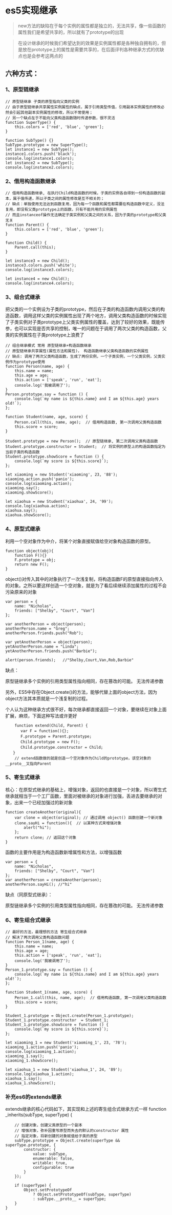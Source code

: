 # es5实现继承

> new方法的缺陷在于每个实例的属性都是独立的，无法共享，像一些函数的属性我们是希望共享的，所以就有了prototype的出现

> 在设计继承的时候我们希望达到的效果是实例属性都是各种独自拥有的，但是放在prototype上的属性是需要共享的，在后面评判各种继承方式的优缺点也是会参考这两点的


## 六种方式：

### 1、原型链继承

    // 原型链继承 子类的原型指向父类的实例
    // 由于原型链继承共享属性实例属性的缺点，属于引用类型传值，引用副本实例属性的修改必然会引起其他副本实例属性的修改，所以不常使用；
    // 另一个缺点在于不能向父类构造函数随时传递参数，很不灵活
    function SuperType() {
        this.colors = ['red', 'blue', 'green'];
    }

    function SubType() {}
    SubType.prototype = new SuperType();
    let instance1 = new SubType();
    instance1.colors.push('black');
    console.log(instance1.colors);
    let instance2 = new SubType();
    console.log(instance2.colors);



### 2、借用构造函数继承

    // 借用构造函数继承, 在执行Child构造函数的时候，子类的实例各自得到一份构造函数的副本，属于值传递，所以子类之间的属性修改是互不相关的；
    // 缺点：单独使用无法达到函数复用，因为每一个函数和属性都需要在构造函数中定义，没法复用，即没有父类prototype上的函数，只有不能共用的实例属性
    // 而且instanceof操作无法确定子类实例和父类之间的关系，因为子类的prototype和父类无关
    function Parent() {
        this.colors = ['red', 'blue', 'green'];
    }

    function Child() {
        Parent.call(this);
    }

    let instance3 = new Child();
    instance3.colors.push('white');
    console.log(instance3.colors);

    let instance4 = new Child();
    console.log(instance4.colors);



### 3、组合式继承

把父类的一个实例设为子类的prototype，然后在子类的构造函数内调用父类的构造函数，调用这样父类的实例属性出现了两个地方，调用父类构造函数的时候实现了子类实例对子类prototype上父类实例属性的覆盖，达到了较好的效果，既能传参，也可以实现是否共享的控制，唯一的问题在于调用了两次父类的构造函数，父类的实例属性在子类prototype上浪费了

    // 组合继承模式 常用 原型链继承+构造函数继承
    // 原型链继承共享属性(属性方法和属性)， 构造函数继承父类构造函数的实例属性
    // 缺点: 调用了两次父类构造函数，生成了两份实例，一个子类实例，一个父类实例，父类实例作为prototype使用
    function Person(name, age) {
        this.name = name;
        this.age = age;
        this.action = ['speak', 'run', 'eat'];
        console.log('我被调用了');
    }
    Person.prototype.say = function () {
        console.log(`my name is ${this.name} and I am ${this.age} years old!`);
    };

    function Student(name, age, score) {
        Person.call(this, name, age);  // 借用构造函数, 第一次调用父类构造函数
        this.score = score;
    }

    Student.prototype = new Person();  // 原型链继承, 第二次调用父类构造函数
    Student.prototype.constructor = Student;  // 将实例的原型上的构造函数指定为当前子类的构造函数
    Student.prototype.showScore = function () {
        console.log(`my score is ${this.score}`);
    };

    let xiaoming = new Student('xiaoming', 23, '88');
    xiaoming.action.push('panio');
    console.log(xiaoming.action);
    xiaoming.say();
    xiaoming.showScore();

    let xiaohua = new Student('xiaohua', 24, '99');
    console.log(xiaohua.action);
    xiaohua.say();
    xiaohua.showScore();


### 4、原型式继承

利用一个空对象作为中介，将某个对象直接赋值给空对象构造函数的原型。

    function object(obj){
        function F(){}
        F.prototype = obj;
        return new F();
    }

object()对传入其中的对象执行了一次浅复制，将构造函数F的原型直接指向传入的对象。之所以要这样创造一个空对象，就是为了看后续继续添加属性的过程不会污染原来的对象

    var person = {
        name: "Nicholas",
        friends: ["Shelby", "Court", "Van"]
    };

    var anotherPerson = object(person);
    anotherPerson.name = "Greg";
    anotherPerson.friends.push("Rob");

    var yetAnotherPerson = object(person);
    yetAnotherPerson.name = "Linda";
    yetAnotherPerson.friends.push("Barbie");

    alert(person.friends);   //"Shelby,Court,Van,Rob,Barbie"

缺点：

原型链继承多个实例的引用类型属性指向相同，存在篡改的可能。
无法传递参数

另外，ES5中存在Object.create()的方法，能够代替上面的object方法，因为object方法其本质就是一个浅复制的过程。

个人认为这种继承方式很不好，每次继承都直接返回一个对象，要继续在对象上面扩展，麻烦，下面这种写法或许更好
```
    function extend(Child, Parent) {
　　　　var F = function(){};
　　　　F.prototype = Parent.prototype;
　　　　Child.prototype = new F();
　　　　Child.prototype.constructor = Child;
　　}
    // extend函数做的就是创造一个空对象作为Child的prototype，该空对象的__proto__又指向Parent
```

### 5、寄生式继承
核心：在原型式继承的基础上，增强对象，返回的也直接是一个对象，所以寄生式继承就相当于一个工厂函数，里面对被继承的对象进行加强，丢进去要继承的对象，出来一个已经加强过的新对象

    function createAnother(original){
        var clone = object(original); // 通过调用 object() 函数创建一个新对象
        clone.sayHi = function(){  // 以某种方式来增强对象
            alert("hi");
        };
        return clone; // 返回这个对象
    }

函数的主要作用是为构造函数新增属性和方法，以增强函数

    var person = {
        name: "Nicholas",
        friends: ["Shelby", "Court", "Van"]
    };
    var anotherPerson = createAnother(person);
    anotherPerson.sayHi(); //"hi"
缺点（同原型式继承）：

原型链继承多个实例的引用类型属性指向相同，存在篡改的可能。
无法传递参数

### 6、寄生组合式继承
    // 最好的方法，最理想的方法 寄生组合式继承
    // 解决了两次调用父类构造函数问题
    function Person_1(name, age) {
        this.name = name;
        this.age = age;
        this.action = ['speak', 'run', 'eat'];
        console.log('我被调用了');
    }
    Person_1.prototype.say = function () {
        console.log(`my name is ${this.name} and I am ${this.age} years old!`);
    };

    function Student_1(name, age, score) {
        Person_1.call(this, name, age);  // 借用构造函数, 第一次调用父类构造函数
        this.score = score;
    }

    Student_1.prototype = Object.create(Person_1.prototype);
    Student_1.prototype.constructor  = Student_1;
    Student_1.prototype.showScore = function () {
        console.log(`my score is ${this.score}`);
    };

    let xiaoming_1 = new Student('xiaoming_1', 23, '78');
    xiaoming_1.action.push('panio');
    console.log(xiaoming_1.action);
    xiaoming_1.say();
    xiaoming_1.showScore();

    let xiaohua_1 = new Student('xiaohua_1', 24, '89');
    console.log(xiaohua_1.action);
    xiaohua_1.say();
    xiaohua_1.showScore();


### 补充es6的extends继承

extends继承的核心代码如下，其实现和上述的寄生组合式继承方式一样
    function _inherits(subType, superType) {
    
        // 创建对象，创建父类原型的一个副本
        // 增强对象，弥补因重写原型而失去的默认的constructor 属性
        // 指定对象，将新创建的对象赋值给子类的原型
        subType.prototype = Object.create(superType && superType.prototype, {
            constructor: {
                value: subType,
                enumerable: false,
                writable: true,
                configurable: true
            }
        });
        
        if (superType) {
            Object.setPrototypeOf 
                ? Object.setPrototypeOf(subType, superType) 
                : subType.__proto__ = superType;
        }
    }